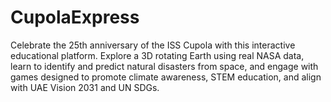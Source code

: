 # CupolaExpress
Celebrate the 25th anniversary of the ISS Cupola with this interactive educational platform. Explore a 3D rotating Earth using real NASA data, learn to identify and predict natural disasters from space, and engage with games designed to promote climate awareness, STEM education, and align with UAE Vision 2031 and UN SDGs.
